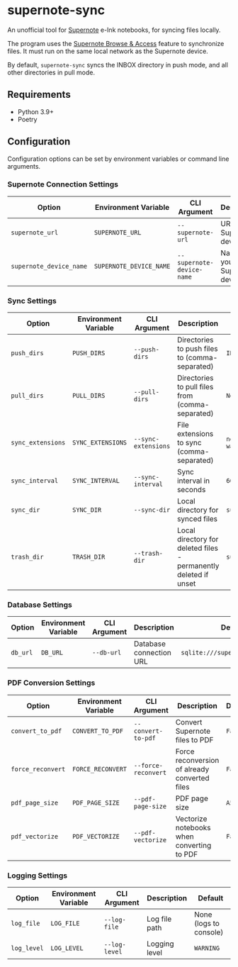 # supernote-sync

An unofficial tool for [Supernote](https://supernote.com/) e-Ink notebooks, for syncing files locally.

The program uses the [Supernote Browse & Access](https://support.supernote.com/Tools-Features/wi-fi-transfer) feature to synchronize files. It must run on the same local network as the Supernote device.

By default, `supernote-sync` syncs the INBOX directory in push mode, and all other directories in pull mode.

## Requirements
- Python 3.9+
- Poetry

## Configuration

Configuration options can be set by environment variables or command line arguments.

### Supernote Connection Settings

| Option | Environment Variable | CLI Argument | Description | Default |
|--------|---------------------|-------------|-------------|--------|
| `supernote_url` | `SUPERNOTE_URL` | `--supernote-url` | URL of your Supernote device | *Required* |
| `supernote_device_name` | `SUPERNOTE_DEVICE_NAME` | `--supernote-device-name` | Name of your Supernote device | *Required* |

### Sync Settings

| Option | Environment Variable | CLI Argument | Description | Default |
|--------|---------------------|-------------|-------------|--------|
| `push_dirs` | `PUSH_DIRS` | `--push-dirs` | Directories to push files to (comma-separated) | `INBOX` |
| `pull_dirs` | `PULL_DIRS` | `--pull-dirs` | Directories to pull files from (comma-separated) | `Note,Document,MyStyle,EXPORT,SCREENSHOT` |
| `sync_extensions` | `SYNC_EXTENSIONS` | `--sync-extensions` | File extensions to sync (comma-separated) | `note,spd,spd-shm,spd-wal,pdf,epub,doc,txt,png,jpg,jpeg,webp` |
| `sync_interval` | `SYNC_INTERVAL` | `--sync-interval` | Sync interval in seconds | `60` |
| `sync_dir` | `SYNC_DIR` | `--sync-dir` | Local directory for synced files | `supernote/sync` |
| `trash_dir` | `TRASH_DIR` | `--trash-dir` | Local directory for deleted files - permanently deleted if unset | `supernote/trash` |

### Database Settings

| Option | Environment Variable | CLI Argument | Description | Default |
|--------|---------------------|-------------|-------------|--------|
| `db_url` | `DB_URL` | `--db-url` | Database connection URL | `sqlite:///supernote/db.sqlite` |

### PDF Conversion Settings

| Option | Environment Variable | CLI Argument | Description | Default |
|--------|---------------------|-------------|-------------|--------|
| `convert_to_pdf` | `CONVERT_TO_PDF` | `--convert-to-pdf` | Convert Supernote files to PDF | `False` |
| `force_reconvert` | `FORCE_RECONVERT` | `--force-reconvert` | Force reconversion of already converted files | `False` |
| `pdf_page_size` | `PDF_PAGE_SIZE` | `--pdf-page-size` | PDF page size | `A5` |
| `pdf_vectorize` | `PDF_VECTORIZE` | `--pdf-vectorize` | Vectorize notebooks when converting to PDF | `False` |

### Logging Settings

| Option | Environment Variable | CLI Argument | Description | Default |
|--------|---------------------|-------------|-------------|--------|
| `log_file` | `LOG_FILE` | `--log-file` | Log file path | None (logs to console) |
| `log_level` | `LOG_LEVEL` | `--log-level` | Logging level | `WARNING` |

